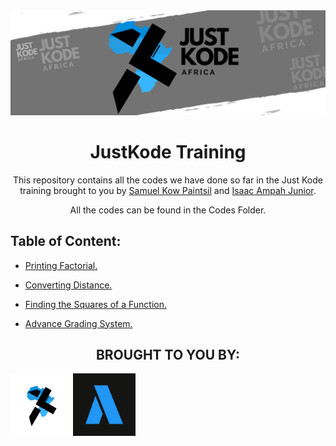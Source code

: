 <img src="./files/JUST KODE.png">

<h1 align="center"> JustKode Training </h1>

<p align=center>This repository contains all the codes we have done so far in the Just Kode training brought to you by <a href="https://github.com/Sami64">Samuel Kow Paintsil</a> and <a href="https://github.com/isaacampah222">Isaac Ampah Junior</a>.</p>

<p align=center>All the codes can be found in the <a>Codes Folder</a>.</p>

<h2>Table of Content:</h2>

- <a href="./codes/Printing out factorial of a number.cpp">Printing Factorial.</a>

- <a href="./codes/converting distance.cpp">Converting Distance.</a>

- <a href="./codes/finding the zero of a function f(x) using the Newton-Raphson method.cpp">Finding the Squares of a Function.</a>

- <a href="./codes/advance grading system.cpp">Advance Grading System.</a>



<h2 align=center>BROUGHT TO YOU BY:</h2>
<img align="left" src="./files/logo dark.png" width="100px" height="100px" alt="Just Kode logo"> 
<img align="left" src="./files/Arclapain-Logo_Dark.png" width="100px" height="100px" alt="Arclapain logo">
